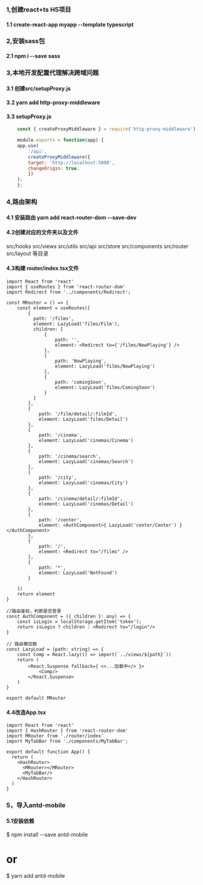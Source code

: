 ### 1,创建react+ts H5项目

#### 1.1  create-react-app myapp --template typescript

### 2,安装sass包

#### 2.1 npm i --save sass

### 3,本地开发配置代理解决跨域问题

#### 3.1  创建src/setupProxy.js

#### 3.2  yarn add http-proxy-middleware

#### 3.3  setupProxy.js
```js
    const { createProxyMiddleware } = require('http-proxy-middleware');

    module.exports = function(app) {
    app.use(
        '/api',
        createProxyMiddleware({
        target: 'http://localhost:5000',
        changeOrigin: true,
        })
    );
    };
```


### 4,路由架构

#### 4.1 安装路由 yarn add react-router-dom --save-dev

#### 4.2创建对应的文件夹以及文件
src/hooks src/views src/utils src/api src/store src/components
src/router src/layout 等目录

#### 4.3构建 router/index.tsx文件
```tsx
import React from 'react'
import { useRoutes } from 'react-router-dom'
import Redirect from '../components/Redirect';

const MRouter = () => {
    const element = useRoutes([
        {
          path: '/films',
          element: LazyLoad('films/Film'),
          children: [
              {
                  path: '',
                  element: <Redirect to={'/films/NowPlaying'} />
              },
              {
                  path: 'NowPlaying',
                  element: LazyLoad('films/NowPlaying')
              },
              {
                  path: 'comingSoon',
                  element: LazyLoad('films/ComingSoon')
              }
          ]  
        },
        {
            path: '/film/detail/:filmId',
            element: LazyLoad('films/Detail')
        },
        {
            path: '/cinema',
            element: LazyLoad('cinemas/Cinema')
        },
        {
            path: '/cinema/search',
            element: LazyLoad('cinemas/Search')
        },
        {
            path: '/city',
            element: LazyLoad('cinemas/City')
        },
        {
            path: '/cinema/detail/:filmId',
            element: LazyLoad('cinemas/Detail')
        },
        {
            path: '/center',
            element: <AuthComponent>{ LazyLoad('center/Center') }</AuthComponent>
        },
        {
            path: '/',
            element: <Redirect to="/films" />
        },
        {
            path: '*',
            element: LazyLoad('NotFound')
        }

    ])
    return element
}

//路由鉴权，判断是否登录
const AuthComponent = ({ children }: any) => {
    const isLogin = localStorage.getItem('token');
    return isLogin ? children : <Redirect to="/login"/>
}

// 路由懒加载
const LazyLoad = (path: string) => {
    const Comp = React.lazy(() => import(`../views/${path}`))
    return (
        <React.Suspense fallback={ <>...加载中</> }>
            <Comp/>
        </React.Suspense>
    )
}

export default MRouter
```

#### 4.4改造App.tsx
```tsx
import React from 'react'
import { HashRouter } from 'react-router-dom'
import MRouter from './router/index'
import MyTabBar from './components/MyTabBar';

export default function App() {
  return (
    <HashRouter>
      <MRouter></MRouter>
      <MyTabBar/>
    </HashRouter>
  )
}
```




### 5，导入antd-mobile

#### 5.1安装依赖 
$ npm install --save antd-mobile
# or
$ yarn add antd-mobile


